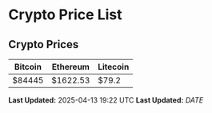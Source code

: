 # Crypto Price List

## Crypto Prices
| Bitcoin | Ethereum | Litecoin |
| ------- | -------- | -------- |
| $84445 | $1622.53 | $79.2 |
**Last Updated:** 2025-04-13 19:22 UTC
**Last Updated:** $DATE$
